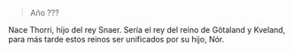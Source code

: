 > Año ???

Nace Thorri, hijo del rey Snaer. Sería el rey del reino de Götaland y Kveland, para más tarde estos reinos ser unificados por su hijo, Nór.